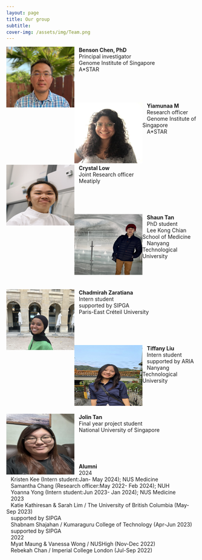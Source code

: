 ```yaml
---
layout: page
title: Our group
subtitle: 
cover-img: /assets/img/Team.png
---
```

<img alt="Benson Chen, PhD" align="left" src="/assets/img/Benson3.png" width="180" height="160"/>

&nbsp;&nbsp;&nbsp;<b>Benson Chen, PhD</b><br>
&nbsp;&nbsp;&nbsp;Principal investigator<br>
&nbsp;&nbsp;&nbsp;Genome Institute of Singapore<br>
&nbsp;&nbsp;&nbsp;A*STAR<br>

<br><br><br>

<img alt="Crystal Low" align="left" src="/assets/img/YiamunaaM.jpg" width="180" height="160"/>

&nbsp;&nbsp;&nbsp;<b>Yiamunaa M</b><br>
&nbsp;&nbsp;&nbsp;Research officer<br>
&nbsp;&nbsp;&nbsp;Genome Institute of Singapore<br>
&nbsp;&nbsp;&nbsp;A*STAR<br>

<br><br><br>

<img alt="Crystal Low" align="left" src="/assets/img/Crystal_1.png" width="180" height="160"/>

&nbsp;&nbsp;&nbsp;<b>Crystal Low</b><br>
&nbsp;&nbsp;&nbsp;Joint Research officer<br>
&nbsp;&nbsp;&nbsp;Meatiply<br>

<br><br><br>

<img alt="Shaun Tan" align="left" src="/assets/img/Shaun_Tan.jpg" width="180" height="160"/>

&nbsp;&nbsp;&nbsp;<b>Shaun Tan</b><br>
&nbsp;&nbsp;&nbsp;PhD student<br>
&nbsp;&nbsp;&nbsp;Lee Kong Chian School of Medicine<br>
&nbsp;&nbsp;&nbsp;Nanyang Technological University<br>

<br><br><br>

<img alt="Chadmirah" align="left" src="/assets/img/Chadmirah1.jpg" width="180" height="160"/>

&nbsp;&nbsp;&nbsp;<b>Chadmirah Zaratiana</b><br>
&nbsp;&nbsp;&nbsp;Intern student<br>
&nbsp;&nbsp;&nbsp;supported by SIPGA<br>
&nbsp;&nbsp;&nbsp;Paris-East Créteil University<br>

<br><br><br>

<img alt="Tiffany" align="left" src="/assets/img/Tiffany_Liu.jpg" width="180" height="160"/>

&nbsp;&nbsp;&nbsp;<b>Tiffany Liu</b><br>
&nbsp;&nbsp;&nbsp;Intern student<br>
&nbsp;&nbsp;&nbsp;supported by ARIA<br>
&nbsp;&nbsp;&nbsp;Nanyang Technological University<br>

<br><br><br>

<img alt="Jolin" align="left" src="/assets/img/Jolin1.jpg" width="180" height="160"/>

&nbsp;&nbsp;&nbsp;<b>Jolin Tan</b><br>
&nbsp;&nbsp;&nbsp;Final year project student<br>
&nbsp;&nbsp;&nbsp;National University of Singapore<br>

<br><br><br>

&nbsp;&nbsp;&nbsp;<b>Alumni</b><br>
&nbsp;&nbsp;&nbsp;2024<br>
&nbsp;&nbsp;&nbsp;Kristen Kee (Intern student:Jan- May 2024); NUS Medicine<br>
&nbsp;&nbsp;&nbsp;Samantha Chang (Research officer:May 2022- Feb 2024); NUH<br>
&nbsp;&nbsp;&nbsp;Yoanna Yong (Intern student:Jun 2023- Jan 2024); NUS Medicine<br>
&nbsp;&nbsp;&nbsp;2023<br>
&nbsp;&nbsp;&nbsp;Katie Kathiresan & Sarah Lim / The University of British Columbia (May-Sep 2023)<br>
&nbsp;&nbsp;&nbsp;supported by SIPGA<br>
&nbsp;&nbsp;&nbsp;Shabnam Shajahan / Kumaraguru College of Technology (Apr-Jun 2023)<br>
&nbsp;&nbsp;&nbsp;supported by SIPGA<br>
&nbsp;&nbsp;&nbsp;2022<br>
&nbsp;&nbsp;&nbsp;Myat Maung & Vanessa Wong / NUSHigh (Nov-Dec 2022)<br>
&nbsp;&nbsp;&nbsp;Rebekah Chan / Imperial College London (Jul-Sep 2022)<br>

<br><br><br>
